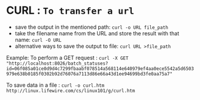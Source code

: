 # CURL : `To transfer a url`

- save the output in the mentioned path: `curl -o URL file_path`
- take the filename name from the URL and store the result with that name: `curl -O URL`
- alternative ways to save the output to file: `curl URL >file_path`

Example:
To perform a GET request : 
`curl -X GET "http://localhost:8026/batch_statuses?id=06f085a01ce0d9d4c7299fbaabf078514a568114e640979ef4aa0ece5542a5d6503979e638b0185f0302b92d76076a7113d86e66a43d1ee94699bd3fe0aa75a7"`

To save data in a file : 
`curl -o curl.htm http://linux.lifewire.com/cs/linux101/g/curl.htm`